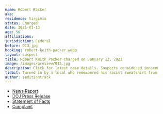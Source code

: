 ```yaml
---
name: Robert Packer
aka:
residence: Virginia
status: Charged
date: 2021-01-13
age: 56
affiliations:
jurisdiction: Federal
before: 013.jpg
booking: robert-keith-packer.webp
layout: suspect
title: Robert Keith Packer charged on January 13, 2021
image: /images/preview/013.jpg
description: Click for latest case details. Suspects considered innocent until proven guilty.
tidbit: Turned in by a local who remembered his racist sweatshirt from a previous visit
author: seditiontrack
---
```


- [News Report](https://www.cbsnews.com/news/camp-auschwitz-shirt-robert-packer-arrested-virginia/)
- [DOJ Press Release](https://www.justice.gov/usao-dc/pr/seven-charged-federal-court-following-events-united-capitol)
- [Statement of Facts](https://www.justice.gov/usao-dc/press-release/file/1353201/download)
- [Complaint](https://www.justice.gov/usao-dc/press-release/file/1353196/download)
